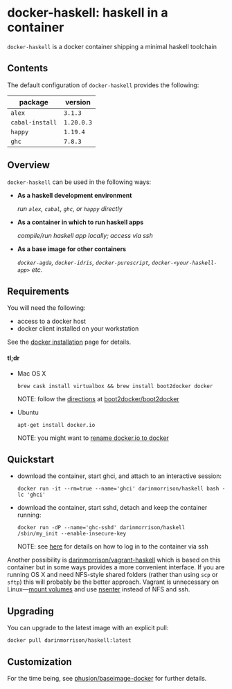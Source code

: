 # docker-haskell: haskell in a container

`docker-haskell` is a docker container shipping a minimal haskell toolchain

## Contents

The default configuration of `docker-haskell` provides the following:

| package         | version    |
|-----------------|------------|
| `alex`          | `3.1.3`    |
| `cabal-install` | `1.20.0.3` |
| `happy`         | `1.19.4`   |
| `ghc`           | `7.8.3`    |

## Overview

`docker-haskell` can be used in the following ways:

*   **As a haskell development environment**

     _run `alex`, `cabal`, `ghc`, or `happy` directly_

*   **As a container in which to run haskell apps**

    _compile/run haskell app locally; access via ssh_

*   **As a base image for other containers**

    _`docker-agda`, `docker-idris`, `docker-purescript`, `docker-<your-haskell-app>` etc._

## Requirements

You will need the following:

*   access to a docker host
*   docker client installed on your workstation

See the [docker installation](https://docs.docker.com/installation/) page for details.

#### tl;dr

*   Mac OS X

        brew cask install virtualbox && brew install boot2docker docker

      NOTE: follow the [directions](https://github.com/boot2docker/boot2docker#how-to-use) at [boot2docker/boot2docker](https://github.com/boot2docker/boot2docker)

*   Ubuntu

        apt-get install docker.io

      NOTE: you might want to [rename docker.io to docker](http://pastebin.com/raw.php?i=hm3y4vJy)

## Quickstart

*   download the container, start ghci, and attach to an interactive session:

        docker run -it --rm=true --name='ghci' darinmorrison/haskell bash -lc 'ghci'

*   download the container, start sshd, detach and keep the container running:

        docker run -dP --name='ghc-sshd' darinmorrison/haskell /sbin/my_init --enable-insecure-key

      NOTE: see [here](https://github.com/phusion/baseimage-docker#login-to-the-container-or-running-a-command-inside-it-via-ssh) for details on how to log in to the container via ssh

Another possibility is [darinmorrison/vagrant-haskell](https://github.com/darinmorrison/vagrant-haskell) which is based on this container but in some ways provides a more convenient interface. If you are running OS X and need NFS-style shared folders (rather than using `scp` or `sftp`) this will probably be the better approach. Vagrant is unnecessary on Linux—[mount volumes](https://docs.docker.com/userguide/dockervolumes) and use [nsenter](https://github.com/jpetazzo/nsenter) instead of NFS and ssh.

## Upgrading

You can upgrade to the latest image with an explicit pull:

    docker pull darinmorrison/haskell:latest

## Customization

For the time being, see [phusion/baseimage-docker](https://github.com/phusion/baseimage-docker) for further details.

